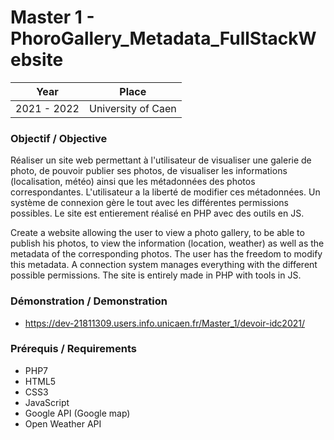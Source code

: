 # Master 1 - PhoroGallery_Metadata_FullStackWebsite

| Year        | Place              |
| ----------- | ------------------ |
| 2021 - 2022 | University of Caen |

### Objectif / Objective

Réaliser un site web permettant à l'utilisateur de visualiser une galerie de photo, de pouvoir publier ses photos, de visualiser les informations (localisation, météo) ainsi que les métadonnées des photos correspondantes. L'utilisateur a la liberté de modifier ces métadonnées. Un système de connexion gère le tout avec les différentes permissions possibles. Le site est entierement réalisé en PHP avec des outils en JS.

Create a website allowing the user to view a photo gallery, to be able to publish his photos, to view the information (location, weather) as well as the metadata of the corresponding photos. The user has the freedom to modify this metadata. A connection system manages everything with the different possible permissions. The site is entirely made in PHP with tools in JS.

### Démonstration / Demonstration

- https://dev-21811309.users.info.unicaen.fr/Master_1/devoir-idc2021/

### Prérequis / Requirements

- PHP7
- HTML5
- CSS3
- JavaScript
- Google API (Google map)
- Open Weather API
